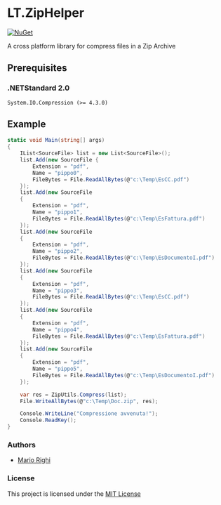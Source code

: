 # LT.ZipHelper
[![NuGet](https://img.shields.io/nuget/v/Nuget.Core.svg)](https://www.nuget.org/packages/LT.ZipHelper)

A cross platform library for compress files in a Zip Archive

## Prerequisites

### .NETStandard 2.0
```
System.IO.Compression (>= 4.3.0)
```

## Example 


```c#
static void Main(string[] args)
{
    IList<SourceFile> list = new List<SourceFile>();
    list.Add(new SourceFile {
        Extension = "pdf",
        Name = "pippo0",
        FileBytes = File.ReadAllBytes(@"c:\Temp\EsCC.pdf")
    });
    list.Add(new SourceFile
    {
        Extension = "pdf",
        Name = "pippo1",
        FileBytes = File.ReadAllBytes(@"c:\Temp\EsFattura.pdf")
    });
    list.Add(new SourceFile
    {
        Extension = "pdf",
        Name = "pippo2",
        FileBytes = File.ReadAllBytes(@"c:\Temp\EsDocumentoI.pdf")
    });
    list.Add(new SourceFile
    {
        Extension = "pdf",
        Name = "pippo3",
        FileBytes = File.ReadAllBytes(@"c:\Temp\EsCC.pdf")
    });
    list.Add(new SourceFile
    {
        Extension = "pdf",
        Name = "pippo4",
        FileBytes = File.ReadAllBytes(@"c:\Temp\EsFattura.pdf")
    });
    list.Add(new SourceFile
    {
        Extension = "pdf",
        Name = "pippo5",
        FileBytes = File.ReadAllBytes(@"c:\Temp\EsDocumentoI.pdf")
    });

    var res = ZipUtils.Compress(list);
    File.WriteAllBytes(@"c:\Temp\Doc.zip", res);

    Console.WriteLine("Compressione avvenuta!");
    Console.ReadKey();
}
```

### Authors

- [Mario Righi](http://www.mariorighi.com)

### License

This project is licensed under the [MIT License](https://choosealicense.com/licenses/mit/)
